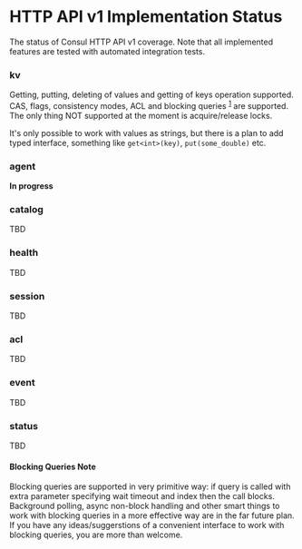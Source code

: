 # HTTP API v1 Implementation Status

The status of Consul HTTP API v1 coverage. Note that all implemented features are tested with automated integration tests.

### kv

Getting, putting, deleting of values and getting of keys operation supported. CAS, flags, consistency modes, ACL and blocking queries <sup>[1](#Blocking-Queries-Note "Blocking Queries Note")</sup> are supported.
The only thing NOT supported at the moment is acquire/release locks.
 
It's only possible to work with values as strings, but there is a plan to add typed interface, something like `get<int>(key)`, `put(some_double)` etc.

### agent
**In progress**

### catalog
TBD

### health
TBD

### session
TBD

### acl
TBD

### event
TBD

### status
TBD

#### Blocking Queries Note
Blocking queries are supported in very primitive way: if query is called with extra parameter specifying wait timeout and index then the call blocks.
Background polling, async non-block handling and other smart things to work with blocking queries in a more effective way are in the far future plan.
If you have any ideas/suggerstions of a convenient interface to work with blocking queries, you are more than welcome.

